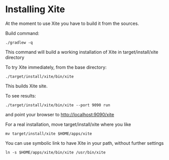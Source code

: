 
Installing Xite
===============

At the moment to use Xite you have to build it from the sources.

Build command:

    ./gradlew -q

This command will build a working installation of Xite in target/install/xite directory

To try Xite immediately, from the base directory:

    ./target/install/xite/bin/xite
    
This builds Xite site.

To see results:

    ./target/install/xite/bin/xite --port 9090 run

and point your browser to <http://localhost:9090/xite>

For a real installation, move target/install/xite where you like

    mv target/install/xite $HOME/apps/xite

You can use symbolic link to have Xite in your path, without further settings

    ln -s $HOME/apps/xite/bin/xite /usr/bin/xite





